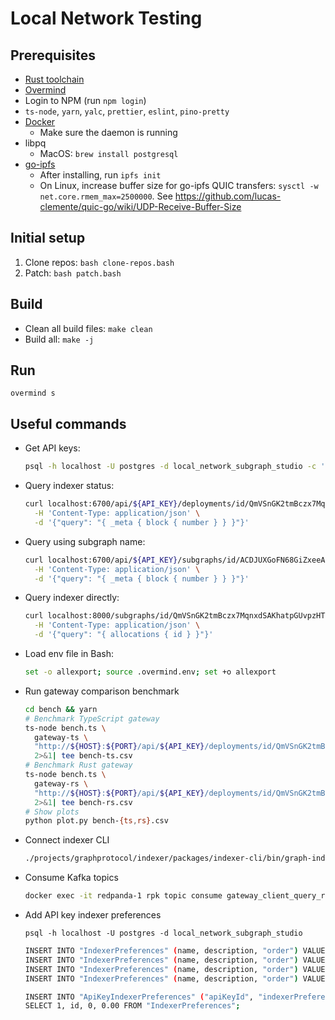 # Local Network Testing

## Prerequisites

- [Rust toolchain](https://rustup.rs/)
- [Overmind](https://github.com/DarthSim/overmind)
- Login to NPM (run `npm login`)
- `ts-node`, `yarn`, `yalc`, `prettier`, `eslint`, `pino-pretty`
- [Docker](https://www.docker.com/get-started)
  - Make sure the daemon is running
- libpq
  - MacOS: `brew install postgresql`
- [go-ipfs](https://github.com/ipfs/go-ipfs)
  - After installing, run `ipfs init`
  - On Linux, increase buffer size for go-ipfs QUIC transfers: `sysctl -w net.core.rmem_max=2500000`. See https://github.com/lucas-clemente/quic-go/wiki/UDP-Receive-Buffer-Size

## Initial setup

1. Clone repos: `bash clone-repos.bash`
2. Patch: `bash patch.bash`

## Build

- Clean all build files: `make clean`
- Build all: `make -j`

## Run

`overmind s`

## Useful commands

- Get API keys:

  ```bash
  psql -h localhost -U postgres -d local_network_subgraph_studio -c 'SELECT * FROM "ApiKeys";'
  ```

- Query indexer status:

  ```bash
  curl localhost:6700/api/${API_KEY}/deployments/id/QmVSnGK2tmBczx7MqnxdSAKhatpGUvpzHTsg8WE58Wakd7 \
    -H 'Content-Type: application/json' \
    -d '{"query": "{ _meta { block { number } } }"}'
  ```

- Query using subgraph name:

  ```bash
  curl localhost:6700/api/${API_KEY}/subgraphs/id/ACDJUXGoFN68GiZxeeAbqqxLoQe2dstdJawR4BMgZgVR \
    -H 'Content-Type: application/json' \
    -d '{"query": "{ _meta { block { number } } }"}'
  ```

- Query indexer directly:

  ```bash
  curl localhost:8000/subgraphs/id/QmVSnGK2tmBczx7MqnxdSAKhatpGUvpzHTsg8WE58Wakd7 \
    -H 'Content-Type: application/json' \
    -d '{"query": "{ allocations { id } }"}'
  ```

- Load env file in Bash:

  ```bash
  set -o allexport; source .overmind.env; set +o allexport
  ```

- Run gateway comparison benchmark

  ```bash
  cd bench && yarn
  # Benchmark TypeScript gateway
  ts-node bench.ts \
    gateway-ts \
    "http://${HOST}:${PORT}/api/${API_KEY}/deployments/id/QmVSnGK2tmBczx7MqnxdSAKhatpGUvpzHTsg8WE58Wakd7" \
    2>&1| tee bench-ts.csv
  # Benchmark Rust gateway
  ts-node bench.ts \
    gateway-rs \
    "http://${HOST}:${PORT}/api/${API_KEY}/deployments/id/QmVSnGK2tmBczx7MqnxdSAKhatpGUvpzHTsg8WE58Wakd7" \
    2>&1| tee bench-rs.csv
  # Show plots
  python plot.py bench-{ts,rs}.csv
  ```

- Connect indexer CLI

  ```bash
  ./projects/graphprotocol/indexer/packages/indexer-cli/bin/graph-indexer indexer connect http://localhost:18000
  ```

- Consume Kafka topics

  ```bash
  docker exec -it redpanda-1 rpk topic consume gateway_client_query_results --brokers="${REDPANDA_BROKERS}"
  ```

- Add API key indexer preferences

  `psql -h localhost -U postgres -d local_network_subgraph_studio`

  ```bash
  INSERT INTO "IndexerPreferences" (name, description, "order") VALUES ('Fastest speed', 'Time between the query and the response from an indexer. If you mark this as important we will optimize for fast indexers.', 1);
  INSERT INTO "IndexerPreferences" (name, description, "order") VALUES ('Lowest price', 'The amount paid per query. If you mark this as important we will optimize for the less expensive indexers.', 2);
  INSERT INTO "IndexerPreferences" (name, description, "order") VALUES ('Data freshness', 'How recent the latest block an indexer has processed for the subgraph you are querying. If you mark this as important we will optimize to find the indexers with the freshest data.', 3);
  INSERT INTO "IndexerPreferences" (name, description, "order") VALUES ('Economic security', 'The amount of GRT an indexer can lose if they respond incorrectly to your query. If you mark this as important we will optimize for indexers with a large stake.', 4);

  INSERT INTO "ApiKeyIndexerPreferences" ("apiKeyId", "indexerPreferenceId", "points", "weight")
  SELECT 1, id, 0, 0.00 FROM "IndexerPreferences";
  ```
